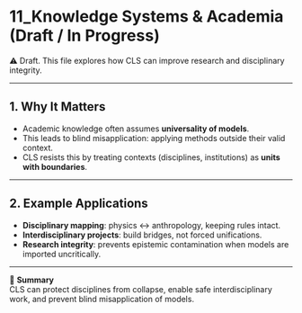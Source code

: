 # 11_Knowledge Systems & Academia (Draft / In Progress)

⚠️ Draft. This file explores how CLS can improve research and disciplinary integrity.

---

## 1. Why It Matters
- Academic knowledge often assumes **universality of models**.  
- This leads to blind misapplication: applying methods outside their valid context.  
- CLS resists this by treating contexts (disciplines, institutions) as **units with boundaries**.

---

## 2. Example Applications
- **Disciplinary mapping**: physics ↔ anthropology, keeping rules intact.  
- **Interdisciplinary projects**: build bridges, not forced unifications.  
- **Research integrity**: prevents epistemic contamination when models are imported uncritically.

---

📌 **Summary**  
CLS can protect disciplines from collapse, enable safe interdisciplinary work, and prevent blind misapplication of models.
